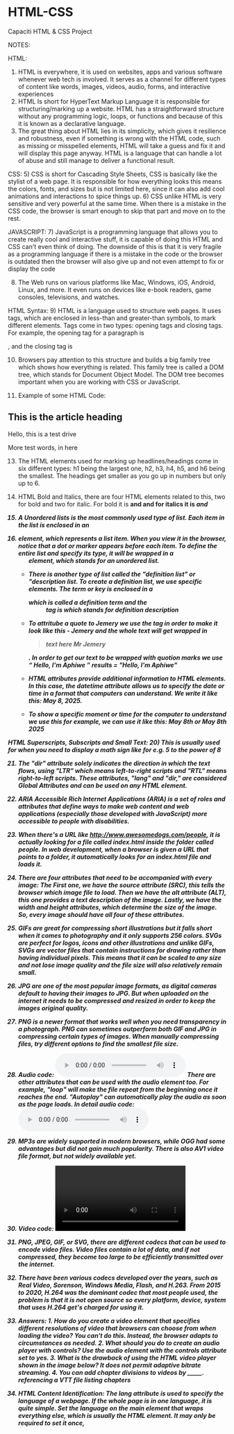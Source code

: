 # HTML-CSS
Capaciti HTML &amp; CSS Project

NOTES:

HTML:
1) HTML is everywhere, it is used on websites, apps and various software whenever web tech is involved. It serves as a channel for different types of content like words, images, videos, audio, forms, and interactive experiences
2) HTML Is short for HyperText Markup Language it is responsible for structuring/marking up a website. HTML has a straightforward structure without any programming logic, loops, or functions and because of this it is known as a declarative language.
3) The great thing about HTML lies in its simplicity, which gives it resilience and robustness, even if something is wrong with the HTML code, such as missing or misspelled elements, HTML will take a guess and fix it and will display this page anyway. HTML is a language that can handle a lot of abuse and still manage to deliver a functional result.

CSS: 
5) CSS is short for Cascading Style Sheets, CSS is basically like the stylist of a web page. It is responsible for how everything looks this means the colors, fonts, and sizes but is not limited here, since it can also add cool animations and interactions to spice things up.
6) CSS unlike HTML is very sensitive and very powerful at the same time. When there is a mistake in the CSS code, the browser is smart enough to skip that part and move on to the rest.

JAVASCRIPT:
7) JavaScript is a programming language that allows you to create really cool and interactive stuff, it is capable of doing this HTML and CSS can't even think of doing. The downside of this is that it is very fragile as a programming language if there is a mistake in the code or the browser is outdated then the browser will also give up and not even attempt to fix or display the code 

8) The Web runs on various platforms like Mac, Windows, iOS, Android, Linux, and more. It even runs on devices like e-book readers, game consoles, televisions, and watches.

HTML Syntax:
9) HTML is a language used to structure web pages. It uses tags, which are enclosed in less-than and greater-than symbols, to mark different elements. Tags come in two types: opening tags and closing tags. For example, the opening tag for a paragraph is <p>, and the closing tag is </p>

10) Browsers pay attention to this structure and builds a big family tree which shows how everything is related. This family tree is called a DOM tree, which stands for Document Object Model. The DOM tree becomes important when you are working with CSS or JavaScript.

11) Example of some HTML Code:
<article>
  <h1> This is the article heading </h1>
    <p> Hello, this is a test drive </p>
    <p> More test words, in here </p>
</article>

13) The HTML elements used for marking up headlines/headings come in six different types: h1 being the largest one, h2, h3, h4, h5, and h6 being the smallest. The headings get smaller as you go up in numbers but only up to 6.

14) HTML Bold and Italics, there are four HTML elements related to this, two for bold and two for italic. For bold it is <strong> and <b> and for italics it is <i> and <em>

15) A Unordered lists is the most commonly used type of list. Each item in the list is enclosed in an <li> element, which represents a list item. When you view it in the browser, notice that a dot or marker appears before each item. To define the entire list and specify its type, it will be wrapped in a <ul> element, which stands for an unordered list.
16) There is another type of list called the "definition list" or "description list. To create a definition list, we use specific elements. The term or key is enclosed in a <dt> which is called a definition term and the <dd> tag is which stands for definition description
17) To attritube a quote to Jemery we use the <cite> tag in order to make it look like this - Jemery and the whole text will get wrapped in <blockquote> text here <cite> Mr Jemery </cite> </blockquote>. In order to get our text to be wrapped with quotion marks we use <q> Hello, I'm Aphiwe </q> results = "Hello, I'm Aphiwe"
  
18) HTML attributes provide additional information to HTML elements. In this case, the datetime attribute allows us to specify the date or time in a format that computers can understand. We write it like this: <time datetime="2025-05-08">May 8, 2025</time>.
19) To show a specific moment or time for the computer to understand we use this for example, we can use it like this: <time>May 8th</time> or <time>May 8th 2025</time>

HTML Superscripts, Subscripts and Small Text:
20) This is usually used for when you need to display a math sign like for e.g. 5 to the power of 8

21) The "dir" attribute solely indicates the direction in which the text flows, using "LTR" which means left-to-right scripts and "RTL" means right-to-left scripts. These attributes, "lang" and "dir," are considered Global Attributes and can be used on any HTML element.

22) ARIA Accessible Rich Internet Applications (ARIA) is a set of roles and attributes that define ways to make web content and web applications (especially those developed with JavaScript) more accessible to people with disabilities.

23) When there's a URL like http://www.awesomedogs.com/people, it is actually looking for a file called index.html inside the folder called people. In web development, when a browser is given a URL that points to a folder, it automatically looks for an index.html file and loads it. 

24) There are four attributes that need to be accompanied with every image: The First one, we have the source attribute (SRC), this tells the browser which image file to load. 
Then we have the alt attribute (ALT), this one provides a text description of the image. Lastly, we have the width and height attributes, which determine the size of the image. So, every image should have all four of these attributes.

25) GIFs are great for compressing short illustrations but it falls short when it comes to photography and it only supports 256 colors. SVGs are perfect for logos, icons and other illustrations and unlike GIFs, SVGs are vector files that contain instructions for drawing rather than having individual pixels. This means that it can be scaled to any size and not lose image quality and the file size will also relatively remain small.

26) JPG are one of the most popular image formats, as digital cameras default to having their images to JPG. But when uploaded on the internet it needs to be compressed and resized in order to keep the images original quality.

27) PNG is a newer format that works well when you need transparency in a photograph. PNG can sometimes outperform both GIF and JPG in compressing certain types of images. When manually compressing files, try different options to find the smallest file size.
28) Audio code: <audio controls src=""></audio> There are other attributes that can be used with the audio element too. For example, "loop" will make the file repeat from the beginning once it reaches the end. "Autoplay" can automatically play the audio as soon as the page loads. In detail audio code: <audio controls src="https://s3-us-west-2.amazonaws.com/s.cdpn.io/10558/birds.mp3"></audio>

29) MP3s are widely supported in modern browsers, while OGG had some advantages but did not gain much popularity. There is also AV1 video file format, but not widely available yet.
30) Video code: <video controls><source src=""></source> For this example, a video file has been created with 480p resolution, compressed using the H.264 codec, and delivered as an MP4 file. 480p means the video has 480 lines of resolution and is 720 pixels wide by 400 pixels tall. It is not HD or 4K, just standard quality. The H.264 codec was chosen because it is widely supported by browsers.

31) PNG, JPEG, GIF, or SVG, there are different codecs that can be used to encode video files. Video files contain a lot of data, and if not compressed, they become too large to be efficiently transmitted over the internet.
32) There have been various codecs developed over the years, such as Real Video, Sorenson, Windows Media, Flash, and H.263. From 2015 to 2020, H.264 was the dominant codec that most people used, the problem is that it is not open source so every platform, device, system that uses H.264 get's charged for using it.

33) Answers: 1. How do you create a video element that specifies different resolutions of video that browsers can choose from when loading the video? You can't do this. Instead, the browser adapts to circumstances as needed. 2. What should you do to create an audio player with controls? Use the audio element with the controls attribute set to yes. 3. What is the drawback of using the HTML video player shown in the image below? It does not permit adaptive bitrate streaming. 4. You can add chapter divisions to videos by _____. referencing a VTT file listing chapters

34) HTML Content Identification: The lang attribute is used to specify the language of a webpage. If the whole page is in one language, it is quite simple. Set the language on the main element that wraps everything else, which is usually the HTML element. It may only be required to set it once,
